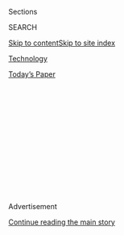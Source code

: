 <div id="app">

<div>

<div>

<div>

<div class="NYTAppHideMasthead css-1q2w90k e1suatyy0">

<div class="section css-ui9rw0 e1suatyy2">

<div class="css-eph4ug er09x8g0">

<div class="css-6n7j50">

</div>

<span class="css-1dv1kvn">Sections</span>

<div class="css-10488qs">

<span class="css-1dv1kvn">SEARCH</span>

</div>

[Skip to content](#site-content)[Skip to site
index](#site-index)

</div>

<div id="masthead-section-label" class="css-1wr3we4 eaxe0e00">

[Technology](https://www.nytimes.com/section/technology)

</div>

<div class="css-10698na e1huz5gh0">

</div>

</div>

<div id="masthead-bar-one" class="section hasLinks css-15hmgas e1csuq9d3">

<div class="css-uqyvli e1csuq9d0">

</div>

<div class="css-1uqjmks e1csuq9d1">

</div>

<div class="css-9e9ivx">

[](https://myaccount.nytimes.com/auth/login?response_type=cookie&client_id=vi)

</div>

<div class="css-1bvtpon e1csuq9d2">

[Today’s
Paper](https://www.nytimes.com/section/todayspaper)

</div>

</div>

</div>

</div>

<div data-aria-hidden="false">

<div id="site-content" data-role="main">

<div>

<div class="css-1aor85t" style="opacity:0.000000001;z-index:-1;visibility:hidden">

<div class="css-1hqnpie">

<div class="css-epjblv">

<span class="css-17xtcya">[Technology](/section/technology)</span><span class="css-x15j1o">|</span><span class="css-fwqvlz">Facebook
Removes Roger Stone for Ties to Fake
Accounts</span>

</div>

<div class="css-k008qs">

<div class="css-1iwv8en">

<span class="css-18z7m18"></span>

<div>

</div>

</div>

<span class="css-1n6z4y">https://nyti.ms/3iLE6Os</span>

<div class="css-1705lsu">

<div class="css-4xjgmj">

<div class="css-4skfbu" data-role="toolbar" data-aria-label="Social Media Share buttons, Save button, and Comments Panel with current comment count" data-testid="share-tools">

  - 
  - 
  - 
  - 
    
    <div class="css-6n7j50">
    
    </div>

  - 

</div>

</div>

</div>

</div>

</div>

</div>

<div id="NYT_TOP_BANNER_REGION" class="css-13pd83m">

</div>

<div id="top-wrapper" class="css-1sy8kpn">

<div id="top-slug" class="css-l9onyx">

Advertisement

</div>

[Continue reading the main
story](#after-top)

<div class="ad top-wrapper" style="text-align:center;height:100%;display:block;min-height:250px">

<div id="top" class="place-ad" data-position="top" data-size-key="top">

</div>

</div>

<div id="after-top">

</div>

</div>

<div>

<div id="sponsor-wrapper" class="css-1hyfx7x">

<div id="sponsor-slug" class="css-19vbshk">

Supported by

</div>

[Continue reading the main
story](#after-sponsor)

<div id="sponsor" class="ad sponsor-wrapper" style="text-align:center;height:100%;display:block">

</div>

<div id="after-sponsor">

</div>

</div>

<div class="css-186x18t">

</div>

<div class="css-1vkm6nb ehdk2mb0">

# Facebook Removes Roger Stone for Ties to Fake Accounts

</div>

The social network said the fake accounts were active around the 2016
presidential election.

<div class="css-79elbk" data-testid="photoviewer-wrapper">

<div class="css-z3e15g" data-testid="photoviewer-wrapper-hidden">

</div>

<div class="css-1a48zt4 ehw59r15" data-testid="photoviewer-children">

![<span class="css-16f3y1r e13ogyst0" data-aria-hidden="true">Facebook
took down pages it said were affiliated with Roger J. Stone Jr.,
President Trump’s friend and ally, because of ties to a network engaged
in running inauthentic
accounts.</span><span class="css-cnj6d5 e1z0qqy90" itemprop="copyrightHolder"><span class="css-1ly73wi e1tej78p0">Credit...</span><span><span>Brendan
Smialowski/Agence France-Presse — Getty
Images</span></span></span>](https://static01.nyt.com/images/2020/07/08/business/08fb-stone/merlin_173964846_1f395e5f-8bb2-4051-966a-c04b5516151c-articleLarge.jpg?quality=75&auto=webp&disable=upscale)

</div>

</div>

<div class="css-18e8msd">

<div class="css-vp77d3 epjyd6m0">

<div class="css-1baulvz">

By [<span class="css-1baulvz last-byline" itemprop="name">Davey
Alba</span>](https://www.nytimes.com/by/davey-alba)

</div>

</div>

  - 
    
    <div class="css-ld3wwf e16638kd2">
    
    Published July 8, 2020Updated July 10,
    2020
    
    </div>

  - 
    
    <div class="css-4xjgmj">
    
    <div class="css-pvvomx" data-role="toolbar" data-aria-label="Social Media Share buttons, Save button, and Comments Panel with current comment count" data-testid="share-tools">
    
      - 
      - 
      - 
      - 
        
        <div class="css-6n7j50">
        
        </div>
    
      - 
    
    </div>
    
    </div>

</div>

</div>

<div class="section meteredContent css-1r7ky0e" name="articleBody" itemprop="articleBody">

<div class="css-1fanzo5 StoryBodyCompanionColumn">

<div class="css-53u6y8">

*\[Read more on* [*Roger Stone’s sentence being commuted by President
Trump*](https://www.nytimes.com/2020/07/10/us/politics/trump-roger-stone-clemency.html)*.\]*

Facebook on Wednesday said it was removing the personal accounts of
[Roger J. Stone
Jr.](https://www.nytimes.com/2020/07/19/us/politics/roger-stone-mo-kelly-slur.html),
President Trump’s friend and ally, because they had ties to numerous
fake accounts that were active around the 2016 presidential election.

The company made the announcement as part of its [monthly
report](https://about.fb.com/news/2020/07/removing-political-coordinated-inauthentic-behavior/)
on removing disinformation. Mr. Stone’s personal accounts on Facebook
and Instagram, which is owned by Facebook, were entwined with a
U.S.-based network of accounts that had links to the Proud Boys, a group
that promotes white supremacy, the company said. The social network
banned the Proud Boys group in 2018.

“We first started looking into this network as part of our investigation
into the Proud Boys’ attempt to return to Facebook after we had
designated and banned them from the platform,” Nathaniel Gleicher,
Facebook’s head of cybersecurity policy, wrote in a company blog post
announcing Facebook’s takedown. “Our investigation linked this network
to Roger Stone and his associates.”

Mr. Stone, 67, is set to go to prison this month. In November, [a jury
convicted
him](https://www.nytimes.com/2019/11/15/us/politics/roger-stone-trial-guilty.html)
on seven felonies, including lying to federal investigators, tampering
with a witness and impeding a congressional inquiry. The charges were
brought by the special counsel, Robert S. Mueller III, whose
investigators scrutinized Mr. Stone’s attempts during the 2016
presidential election to communicate with WikiLeaks about the release of
Democratic emails that had been stolen by Russian operatives.

</div>

</div>

<div class="css-1fanzo5 StoryBodyCompanionColumn">

<div class="css-53u6y8">

In a statement, Mr. Stone denied overseeing fake accounts on Facebook or
Instagram. “This extraordinary active censorship for which Facebook and
Instagram give entirely fabricated reasons,” he said, “is part of a
larger effort to censor supporters of the president, Republicans and
conservatives on social media platforms. The claim that I have utilized
or control unauthorized or fake accounts on any platform is
categorically and provably false.”

This is not the first time that Mr. Stone has been kicked off a major
social media platform. In October 2017, Mr. Stone was suspended from
Twitter after insulting several CNN news anchors and contributors. In
July 2019, the federal judge overseeing the case brought by Mr. Mueller
ordered Mr. Stone off major social media platforms. The judge said Mr.
Stone had violated a gag order by using them to attack the special
counsel’s investigation and officials tied to it.

Mr. Stone’s accounts were part of the 54 Facebook accounts, 50 pages and
four Instagram accounts that Facebook said were associated with the
Proud Boys network. The network, the company said, was most active in
2016 and 2017, during the run-up to the United States presidential
election and immediately after. A few accounts were still active into
2020, posting primarily about Mr. Stone’s court case and judgment
according to Graphika, a company that specializes in analyzing social
media, [which released a
report](https://public-assets.graphika.com/reports/graphika_report_roger_stone_takedown.pdf)
about Facebook’s Wednesday takedown.

Many of the accounts that Facebook removed used fake personas, stole
pictures of people around the internet and published posts promoting Mr.
Stone, according to Graphika’s analysis. The accounts publicized his
books in 2016, and pushed for his legal defenses in 2019 and appeals for
a pardon in 2020.

</div>

</div>

<div class="css-79elbk" data-testid="photoviewer-wrapper">

<div class="css-z3e15g" data-testid="photoviewer-wrapper-hidden">

</div>

<div class="css-1a48zt4 ehw59r15" data-testid="photoviewer-children">

![<span class="css-16f3y1r e13ogyst0" data-aria-hidden="true">Posts
about the legal process surrounding Mr. Stone’s arrest and sentencing
from accounts in the network taken down by
Facebook.</span><span class="css-cnj6d5 e1z0qqy90" itemprop="copyrightHolder"><span class="css-1ly73wi e1tej78p0">Credit...</span><span>Graphika</span></span>](https://static01.nyt.com/images/2020/07/08/technology/oakImage-1594241720548/oakImage-1594241720548-articleLarge.png?quality=75&auto=webp&disable=upscale)

</div>

</div>

<div class="css-1fanzo5 StoryBodyCompanionColumn">

<div class="css-53u6y8">

The accounts also posted hostile criticism of Hillary Clinton,
especially in the lead-up to the 2016 election, Graphika said, and
engaged in coordinated harassment against a judge who had temporarily
blocked Mr. Trump’s executive order barring citizens of seven
predominantly Muslim countries from entering the United States.

</div>

</div>

<div class="css-1fanzo5 StoryBodyCompanionColumn">

<div class="css-53u6y8">

Facebook said it had identified the full scope of the network after
hundreds of pages of search warrants and affidavits were released in
response to a lawsuit filed by The New York Times and other news media
organizations.

The social network said it also took down 35 Facebook accounts, 14
pages, one group and 38 Instagram accounts involved in a domestic
disinformation campaign in Brazil, which were linked to “some of the
employees of the offices” of President Jair Bolsonaro of Brazil and two
of his sons, Congressman Eduardo Bolsonaro and Senator Flávio Bolsonaro.
It was not clear whether Brazil’s president had any direct role in those
accounts.

“This shows that coordinated inauthentic behavior can turn up in many
places, even the offices of high-profile politicians,” said Ben Nimmo,
director of investigations at Graphika. “It also shows that there’s a
whole community out there hunting for this kind of operation. It’s a
brain race between the influence operations and the people who hunt
them, and every takedown teaches us a little more.”

</div>

</div>

</div>

<div>

</div>

<div>

</div>

<div>

</div>

<div>

<div id="bottom-wrapper" class="css-1ede5it">

<div id="bottom-slug" class="css-l9onyx">

Advertisement

</div>

[Continue reading the main
story](#after-bottom)

<div id="bottom" class="ad bottom-wrapper" style="text-align:center;height:100%;display:block;min-height:90px">

</div>

<div id="after-bottom">

</div>

</div>

</div>

</div>

</div>

## Site Index

<div>

</div>

## Site Information Navigation

  - [© <span>2020</span> <span>The New York Times
    Company</span>](https://help.nytimes.com/hc/en-us/articles/115014792127-Copyright-notice)

<!-- end list -->

  - [NYTCo](https://www.nytco.com/)
  - [Contact
    Us](https://help.nytimes.com/hc/en-us/articles/115015385887-Contact-Us)
  - [Work with us](https://www.nytco.com/careers/)
  - [Advertise](https://nytmediakit.com/)
  - [T Brand Studio](http://www.tbrandstudio.com/)
  - [Your Ad
    Choices](https://www.nytimes.com/privacy/cookie-policy#how-do-i-manage-trackers)
  - [Privacy](https://www.nytimes.com/privacy)
  - [Terms of
    Service](https://help.nytimes.com/hc/en-us/articles/115014893428-Terms-of-service)
  - [Terms of
    Sale](https://help.nytimes.com/hc/en-us/articles/115014893968-Terms-of-sale)
  - [Site
    Map](https://spiderbites.nytimes.com)
  - [Help](https://help.nytimes.com/hc/en-us)
  - [Subscriptions](https://www.nytimes.com/subscription?campaignId=37WXW)

</div>

</div>

</div>

</div>
